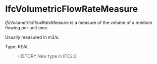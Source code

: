 # IfcVolumetricFlowRateMeasure

_IfcVolumetricFlowRateMeasure_ is a measure of the volume of a medium flowing per unit time.
<!-- end of short definition -->


Usually measured in m3/s.

Type: REAL

> HISTORY New type in IFC2.0.
